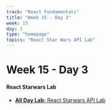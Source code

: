 ```yaml
---
track: "React Fundamentals"
title: "Week 15 - Day 3"
week: 15
day: 3
type: "homepage"
topics: "React Star Wars API Lab"
---
```


# Week 15 - Day 3

#### React Starwars Lab

- [**All Day Lab:** React Starwars API Lab](/react-fundamentals/week-15/day-3/labs/star-wars-api-react-lab)